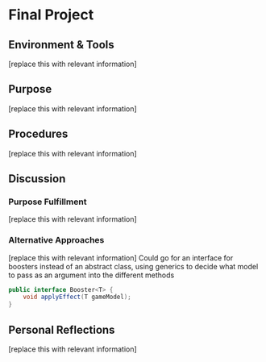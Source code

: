 # Final Project

## Environment & Tools
[replace this with relevant information]

## Purpose
[replace this with relevant information]

## Procedures
[replace this with relevant information]

## Discussion
### Purpose Fulfillment
[replace this with relevant information]

### Alternative Approaches
[replace this with relevant information]
Could go for an interface for boosters instead of an abstract class, using generics to decide what model to pass as an argument into the different methods

````java
public interface Booster<T> {
    void applyEffect(T gameModel);
}
````

## Personal Reflections
[replace this with relevant information]